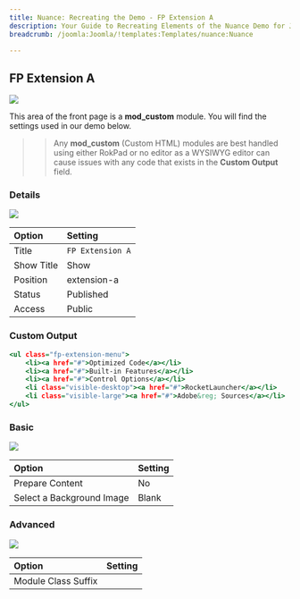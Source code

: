 ```yaml
---
title: Nuance: Recreating the Demo - FP Extension A
description: Your Guide to Recreating Elements of the Nuance Demo for Joomla
breadcrumb: /joomla:Joomla/!templates:Templates/nuance:Nuance

---
```


FP Extension A
-----

![][demo]

This area of the front page is a **mod_custom** module. You will find the settings used in our demo below.

>> Any **mod_custom** (Custom HTML) modules are best handled using either RokPad or no editor as a WYSIWYG editor can cause issues with any code that exists in the **Custom Output** field.

### Details

![][demo2]

| Option      | Setting          |
| :---------- | :----------      |
| Title       | `FP Extension A` |
| Show Title  | Show             |
| Position    | extension-a      |
| Status      | Published        |
| Access      | Public           |

### Custom Output

~~~ .html
<ul class="fp-extension-menu">
    <li><a href="#">Optimized Code</a></li>
    <li><a href="#">Built-in Features</a></li>
    <li><a href="#">Control Options</a></li>
    <li class="visible-desktop"><a href="#">RocketLauncher</a></li>
    <li class="visible-large"><a href="#">Adobe&reg; Sources</a></li>
</ul>
~~~

### Basic

![][demo3]

| Option                    | Setting     |
| :----------               | :---------- |
| Prepare Content           | No          |
| Select a Background Image | Blank       |

### Advanced

![][demo4]

| Option              | Setting     |
| :----------         | :---------- |
| Module Class Suffix |             |

[demo]: assets/demo_9.jpeg
[demo2]: assets/demo_9a.jpeg
[demo3]: assets/demo_9b.jpeg
[demo4]: assets/demo_9c.jpeg

